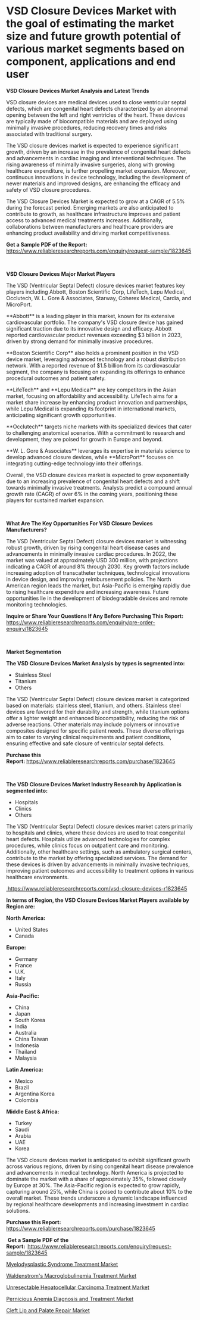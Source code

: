 <p><h1>VSD Closure Devices Market with the goal of estimating the market size and future growth potential of various market segments based on component, applications and end user</h1></p><p><strong>VSD Closure Devices Market Analysis and Latest Trends</strong></p>
<p><p>VSD closure devices are medical devices used to close ventricular septal defects, which are congenital heart defects characterized by an abnormal opening between the left and right ventricles of the heart. These devices are typically made of biocompatible materials and are deployed using minimally invasive procedures, reducing recovery times and risks associated with traditional surgery. </p><p>The VSD closure devices market is expected to experience significant growth, driven by an increase in the prevalence of congenital heart defects and advancements in cardiac imaging and interventional techniques. The rising awareness of minimally invasive surgeries, along with growing healthcare expenditure, is further propelling market expansion. Moreover, continuous innovations in device technology, including the development of newer materials and improved designs, are enhancing the efficacy and safety of VSD closure procedures.</p><p>The VSD Closure Devices Market is expected to grow at a CAGR of 5.5% during the forecast period. Emerging markets are also anticipated to contribute to growth, as healthcare infrastructure improves and patient access to advanced medical treatments increases. Additionally, collaborations between manufacturers and healthcare providers are enhancing product availability and driving market competitiveness.</p></p>
<p><strong>Get a Sample PDF of the Report:&nbsp;</strong> <a href="https://www.reliableresearchreports.com/enquiry/request-sample/1823645?utm_campaign=12&utm_medium=2&utm_source=Github&utm_content=ia&utm_term=03032025&utm_id=vsd-closure-devices">https://www.reliableresearchreports.com/enquiry/request-sample/1823645</a></p>
<p>&nbsp;</p>
<p><strong>VSD Closure Devices Major Market Players</strong></p>
<p><p>The VSD (Ventricular Septal Defect) closure devices market features key players including Abbott, Boston Scientific Corp, LifeTech, Lepu Medical, Occlutech, W. L. Gore & Associates, Starway, Coherex Medical, Cardia, and MicroPort.</p><p>**Abbott** is a leading player in this market, known for its extensive cardiovascular portfolio. The company's VSD closure device has gained significant traction due to its innovative design and efficacy. Abbott reported cardiovascular product revenues exceeding $3 billion in 2023, driven by strong demand for minimally invasive procedures.</p><p>**Boston Scientific Corp** also holds a prominent position in the VSD device market, leveraging advanced technology and a robust distribution network. With a reported revenue of $1.5 billion from its cardiovascular segment, the company is focusing on expanding its offerings to enhance procedural outcomes and patient safety.</p><p>**LifeTech** and **Lepu Medical** are key competitors in the Asian market, focusing on affordability and accessibility. LifeTech aims for a market share increase by enhancing product innovation and partnerships, while Lepu Medical is expanding its footprint in international markets, anticipating significant growth opportunities.</p><p>**Occlutech** targets niche markets with its specialized devices that cater to challenging anatomical scenarios. With a commitment to research and development, they are poised for growth in Europe and beyond.</p><p>**W. L. Gore & Associates** leverages its expertise in materials science to develop advanced closure devices, while **MicroPort** focuses on integrating cutting-edge technology into their offerings.</p><p>Overall, the VSD closure devices market is expected to grow exponentially due to an increasing prevalence of congenital heart defects and a shift towards minimally invasive treatments. Analysts predict a compound annual growth rate (CAGR) of over 6% in the coming years, positioning these players for sustained market expansion.</p></p>
<p>&nbsp;</p>
<p><strong>What Are The Key Opportunities For VSD Closure Devices Manufacturers?</strong></p>
<p><p>The VSD (Ventricular Septal Defect) closure devices market is witnessing robust growth, driven by rising congenital heart disease cases and advancements in minimally invasive cardiac procedures. In 2022, the market was valued at approximately USD 300 million, with projections indicating a CAGR of around 8% through 2030. Key growth factors include increasing adoption of transcatheter techniques, technological innovations in device design, and improving reimbursement policies. The North American region leads the market, but Asia-Pacific is emerging rapidly due to rising healthcare expenditure and increasing awareness. Future opportunities lie in the development of biodegradable devices and remote monitoring technologies.</p></p>
<p><strong>Inquire or Share Your Questions If Any Before Purchasing This Report:</strong> <a href="https://www.reliableresearchreports.com/enquiry/pre-order-enquiry/1823645?utm_campaign=12&utm_medium=2&utm_source=Github&utm_content=ia&utm_term=03032025&utm_id=vsd-closure-devices">https://www.reliableresearchreports.com/enquiry/pre-order-enquiry/1823645</a></p>
<p>&nbsp;</p>
<p><strong>Market Segmentation</strong></p>
<p><strong>The VSD Closure Devices Market Analysis by types is segmented into:</strong></p>
<p><ul><li>Stainless Steel</li><li>Titanium</li><li>Others</li></ul></p>
<p><p>The VSD (Ventricular Septal Defect) closure devices market is categorized based on materials: stainless steel, titanium, and others. Stainless steel devices are favored for their durability and strength, while titanium options offer a lighter weight and enhanced biocompatibility, reducing the risk of adverse reactions. Other materials may include polymers or innovative composites designed for specific patient needs. These diverse offerings aim to cater to varying clinical requirements and patient conditions, ensuring effective and safe closure of ventricular septal defects.</p></p>
<p><strong>Purchase this Report:&nbsp;</strong><a href="https://www.reliableresearchreports.com/purchase/1823645?utm_campaign=12&utm_medium=2&utm_source=Github&utm_content=ia&utm_term=03032025&utm_id=vsd-closure-devices">https://www.reliableresearchreports.com/purchase/1823645</a></p>
<p>&nbsp;</p>
<p><strong>The VSD Closure Devices Market Industry Research by Application is segmented into:</strong></p>
<p><ul><li>Hospitals</li><li>Clinics</li><li>Others</li></ul></p>
<p><p>The VSD (Ventricular Septal Defect) closure devices market caters primarily to hospitals and clinics, where these devices are used to treat congenital heart defects. Hospitals utilize advanced technologies for complex procedures, while clinics focus on outpatient care and monitoring. Additionally, other healthcare settings, such as ambulatory surgical centers, contribute to the market by offering specialized services. The demand for these devices is driven by advancements in minimally invasive techniques, improving patient outcomes and accessibility to treatment options in various healthcare environments.</p></p>
<p><a href="https://www.reliableresearchreports.com/vsd-closure-devices-r1823645?utm_campaign=12&utm_medium=2&utm_source=Github&utm_content=ia&utm_term=03032025&utm_id=vsd-closure-devices">&nbsp;https://www.reliableresearchreports.com/vsd-closure-devices-r1823645</a></p>
<p><strong>In terms of Region, the VSD Closure Devices Market Players available by Region are:</strong></p>
<p>
    <p> <strong> North America: </strong>
        <ul>
            <li>United States</li>
            <li>Canada</li>
        </ul>
        </p> 
    <p> <strong> Europe: </strong>
        <ul>
            <li>Germany</li>
            <li>France</li>
            <li>U.K.</li>
            <li>Italy</li>
            <li>Russia</li>
        </ul>
        </p> 
    <p> <strong> Asia-Pacific: </strong>
        <ul>
            <li>China</li>
            <li>Japan</li>
            <li>South Korea</li>
            <li>India</li>
            <li>Australia</li>
            <li>China Taiwan</li>
            <li>Indonesia</li>
            <li>Thailand</li>
            <li>Malaysia</li>
        </ul>
        </p> 
    <p> <strong> Latin America: </strong>
        <ul>
            <li>Mexico</li>
            <li>Brazil</li>
            <li>Argentina Korea</li>
            <li>Colombia</li>
        </ul>
        </p> 
    <p> <strong> Middle East & Africa: </strong>
        <ul>
            <li>Turkey</li>
            <li>Saudi</li>
            <li>Arabia</li>
            <li>UAE</li>
            <li>Korea</li>
        </ul>
    </p>
    </p>
<p><p>The VSD closure devices market is anticipated to exhibit significant growth across various regions, driven by rising congenital heart disease prevalence and advancements in medical technology. North America is projected to dominate the market with a share of approximately 35%, followed closely by Europe at 30%. The Asia-Pacific region is expected to grow rapidly, capturing around 25%, while China is poised to contribute about 10% to the overall market. These trends underscore a dynamic landscape influenced by regional healthcare developments and increasing investment in cardiac solutions.</p></p>
<p><strong>Purchase this Report: </strong><a href="https://www.reliableresearchreports.com/purchase/1823645?utm_campaign=12&utm_medium=2&utm_source=Github&utm_content=ia&utm_term=03032025&utm_id=vsd-closure-devices">https://www.reliableresearchreports.com/purchase/1823645</a></p>
<p>&nbsp;<strong>Get a Sample PDF of the Report:&nbsp;&nbsp;</strong><a href="https://www.reliableresearchreports.com/enquiry/request-sample/1823645?utm_campaign=12&utm_medium=2&utm_source=Github&utm_content=ia&utm_term=03032025&utm_id=vsd-closure-devices">https://www.reliableresearchreports.com/enquiry/request-sample/1823645</a></p>
<p><strong></strong></p>
<p><p><a href="https://github.com/kryshaprilbb/Market-Research-Report-List-1/blob/main/myelodysplastic-syndrome-treatment-market.md?utm_campaign=12&utm_medium=2&utm_source=Github&utm_content=ia&utm_term=03032025&utm_id=vsd-closure-devices">Myelodysplastic Syndrome Treatment Market</a></p><p><a href="https://github.com/bolbaeylon/Market-Research-Report-List-1/blob/main/waldenstroms-macroglobulinemia-treatment-market.md?utm_campaign=12&utm_medium=2&utm_source=Github&utm_content=ia&utm_term=03032025&utm_id=vsd-closure-devices">Waldenstrom's Macroglobulinemia Treatment Market</a></p><p><a href="https://github.com/yepezkommakp/Market-Research-Report-List-1/blob/main/unresectable-hepatocellular-carcinoma-treatment-market.md?utm_campaign=12&utm_medium=2&utm_source=Github&utm_content=ia&utm_term=03032025&utm_id=vsd-closure-devices">Unresectable Hepatocellular Carcinoma Treatment Market</a></p><p><a href="https://github.com/syiqvanyo/Market-Research-Report-List-1/blob/main/pernicious-anemia-diagnosis-and-treatment-market.md?utm_campaign=12&utm_medium=2&utm_source=Github&utm_content=ia&utm_term=03032025&utm_id=vsd-closure-devices">Pernicious Anemia Diagnosis and Treatment Market</a></p><p><a href="https://github.com/kolffmaris58/Market-Research-Report-List-1/blob/main/cleft-lip-and-palate-repair-market.md?utm_campaign=12&utm_medium=2&utm_source=Github&utm_content=ia&utm_term=03032025&utm_id=vsd-closure-devices">Cleft Lip and Palate Repair Market</a></p></p>